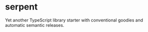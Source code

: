 # serpent
Yet another TypeScript library starter with conventional goodies and automatic semantic releases.
